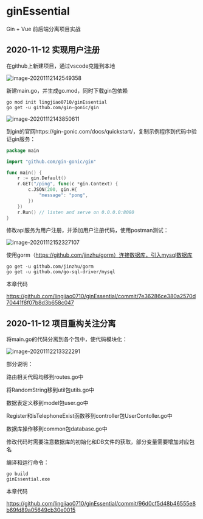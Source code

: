 # ginEssential
Gin + Vue 前后端分离项目实战



## 2020-11-12 实现用户注册

在github上新建项目，通过vscode克隆到本地

![image-20201112142549358](https://i.loli.net/2020/11/12/ky2ST3XBwNR4E5G.png)

新建main.go，并生成go.mod，同时下载gin包依赖

```shell
go mod init lingjiao0710/ginEssential
go get -u github.com/gin-gonic/gin
```

![image-20201112143850611](https://i.loli.net/2020/11/12/wNxrl1dO8EJPTIa.png)

到gin的官网https://gin-gonic.com/docs/quickstart/，复制示例程序到代码中验证gin服务：

```go
package main

import "github.com/gin-gonic/gin"

func main() {
	r := gin.Default()
	r.GET("/ping", func(c *gin.Context) {
		c.JSON(200, gin.H{
			"message": "pong",
		})
	})
	r.Run() // listen and serve on 0.0.0.0:8080
}
```

修改api服务为用户注册，并添加用户注册代码，使用postman测试：

![image-20201112152327107](https://i.loli.net/2020/11/12/ryVitIvqOoHJ6RQ.png)

使用gorm（https://github.com/jinzhu/gorm）连接数据库，引入mysql数据库

```shell
go get -u github.com/jinzhu/gorm
go get -u github.com/go-sql-driver/mysql
```

本章代码

https://github.com/lingjiao0710/ginEssential/commit/7e36286ce380a2570d70441f8f07b8d3b658c047



## 2020-11-12 项目重构关注分离

将main.go的代码分离到各个包中，使代码模块化：

![image-20201112213322291](https://i.loli.net/2020/11/12/AMueOx4GHlVdyFX.png)

部分说明：

路由相关代码均移到routes.go中

将RandomString移到util包utils.go中

数据表定义移到model包user.go中

Register和isTelephoneExist函数移到controller包UserContoller.go中

数据库操作移到common包database.go中

修改代码时需要注意数据库的初始化和DB文件的获取，部分变量需要增加对应包名

编译和运行命令：

```shell
go build
ginEssential.exe
```

本章代码

https://github.com/lingjiao0710/ginEssential/commit/96d0cf5d48b46555e8b69fd89a05649cb30e0015